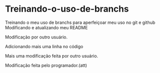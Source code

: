 # Treinando-o-uso-de-branchs
Treinando o meu uso de branchs para aperfeiçoar meu uso no git e github
Modificando e atualizando meu README


Modificação por outro usuário.


Adicionando mais uma linha no código

Mais uma modificação feita por outro usuário.

Modificação feita pelo programador.(att)